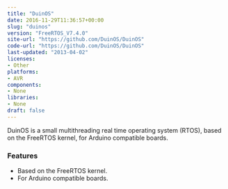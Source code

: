 ```yaml
---
title: "DuinOS"
date: 2016-11-29T11:36:57+00:00
slug: "duinos"
version: "FreeRTOS_V7.4.0"
site-url: "https://github.com/DuinOS/DuinOS"
code-url: "https://github.com/DuinOS/DuinOS"
last-updated: "2013-04-02"
licenses: 
- Other
platforms:
- AVR
components:
- None
libraries:
- None
draft: false
---
```

DuinOS is a small multithreading real time operating system (RTOS), based on the FreeRTOS kernel, for Arduino compatible boards.

<!--more-->

### Features
- Based on the FreeRTOS kernel.
- For Arduino compatible boards.


